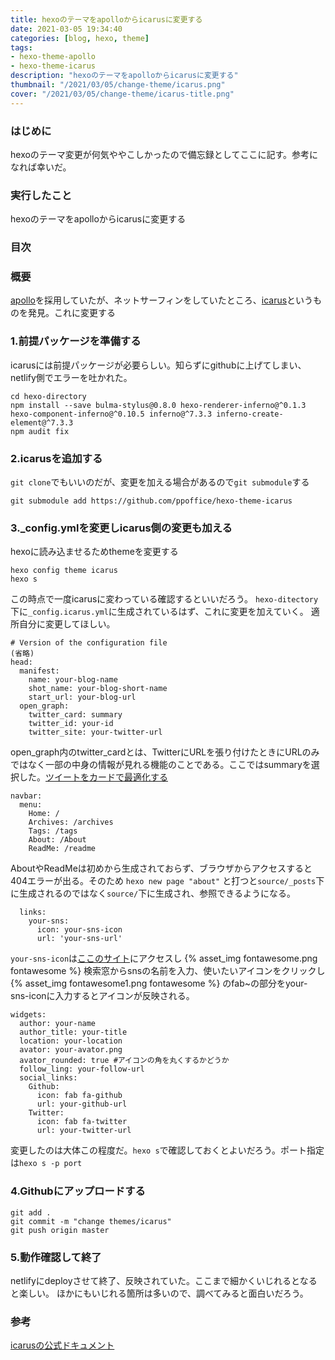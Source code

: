 ```yaml
---
title: hexoのテーマをapolloからicarusに変更する
date: 2021-03-05 19:34:40
categories: [blog, hexo, theme]
tags:
- hexo-theme-apollo
- hexo-theme-icarus
description: "hexoのテーマをapolloからicarusに変更する"
thumbnail: "/2021/03/05/change-theme/icarus.png"
cover: "/2021/03/05/change-theme/icarus-title.png"
---
```


### はじめに
hexoのテーマ変更が何気ややこしかったので備忘録としてここに記す。参考になれば幸いだ。

### 実行したこと
hexoのテーマをapolloからicarusに変更する

### 目次
<!-- toc -->

### 概要
[apollo](https://github.com/AthenaYin/hexo-theme-apollo.git)を採用していたが、ネットサーフィンをしていたところ、[icarus](https://github.com/ppoffice/hexo-theme-icarus)というものを発見。これに変更する
<!-- more -->

### 1.前提パッケージを準備する
icarusには前提パッケージが必要らしい。知らずにgithubに上げてしまい、netlify側でエラーを吐かれた。

```
cd hexo-directory
npm install --save bulma-stylus@0.8.0 hexo-renderer-inferno@^0.1.3 hexo-component-inferno@^0.10.5 inferno@^7.3.3 inferno-create-element@^7.3.3
npm audit fix
```

### 2.icarusを追加する
`git clone`でもいいのだが、変更を加える場合があるので`git submodule`する
```
git submodule add https://github.com/ppoffice/hexo-theme-icarus
```

### 3._config.ymlを変更しicarus側の変更も加える
hexoに読み込ませるためthemeを変更する
```
hexo config theme icarus
hexo s
```
この時点で一度icarusに変わっている確認するといいだろう。
`hexo-ditectory`下に`_config.icarus.yml`に生成されているはず、これに変更を加えていく。
適所自分に変更してほしい。

```
# Version of the configuration file
(省略)
head:
  manifest:
    name: your-blog-name
    shot_name: your-blog-short-name
    start_url: your-blog-url
  open_graph:
    twitter_card: summary
    twitter_id: your-id
    twitter_site: your-twitter-url
```
open_graph内のtwitter_cardとは、TwitterにURLを張り付けたときにURLのみではなく一部の中身の情報が見れる機能のことである。ここではsummaryを選択した。[ツイートをカードで最適化する](https://developer.twitter.com/ja/docs/tweets/optimize-with-cards/guides/getting-started)

```
navbar:
  menu: 
    Home: /
    Archives: /archives
    Tags: /tags
    About: /About
    ReadMe: /readme
```
AboutやReadMeは初めから生成されておらず、ブラウザからアクセスすると404エラーが出る。そのため
```hexo new page "about"```
と打つと`source/_posts`下に生成されるのではなく`source/`下に生成され、参照できるようになる。

```
  links:
    your-sns:
      icon: your-sns-icon
      url: 'your-sns-url'
```
`your-sns-icon`は[ここのサイト](https://fontawesome.com/icons?d=gallery&p=2)にアクセスし
{% asset_img fontawesome.png fontawesome %} 
検索窓からsnsの名前を入力、使いたいアイコンをクリックし
{% asset_img fontawesome1.png fontawesome %}
のfab~の部分をyour-sns-iconに入力するとアイコンが反映される。

```
widgets:
  author: your-name
  author_title: your-title
  location: your-location
  avator: your-avator.png
  avator_rounded: true #アイコンの角を丸くするかどうか
  follow_ling: your-follow-url
  social_links:
    Github:
      icon: fab fa-github
      url: your-github-url
    Twitter:
      icon: fab fa-twitter
      url: your-twitter-url
```
変更したのは大体この程度だ。`hexo s`で確認しておくとよいだろう。ポート指定は`hexo s -p port`

### 4.Githubにアップロードする
```
git add .
git commit -m "change themes/icarus"
git push origin master
```

### 5.動作確認して終了
netlifyにdeployさせて終了、反映されていた。ここまで細かくいじれるとなると楽しい。
ほかにもいじれる箇所は多いので、調べてみると面白いだろう。

### 参考
[icarusの公式ドキュメント](https://blog.zhangruipeng.me/hexo-theme-icarus/)